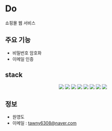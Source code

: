 # Do
쇼핑몰 웹 서비스

## 주요 기능
- 비밀번호 암호화
- 이메일 인증

## stack
<div align="center">
	<img src="https://img.shields.io/badge/Spring Boot-green?style=flat&logo=Spring Boot&logoColor=white"/>
	<img src="https://img.shields.io/badge/Java-FF0000?style=flat&logo=Java&logoColor=white"/>
	<img src="https://img.shields.io/badge/MYSQL-FF0000?style=flat&logo=MYSQL&logoColor=white"/>
	<img src="https://img.shields.io/badge/JSTL-FF0000?style=flat&logo=JSTL&logoColor=white"/>
	<img src="https://img.shields.io/badge/AWS-007396?style=flat&logo=AWS&logoColor=white" />
	<img src="https://img.shields.io/badge/HTML-E34F26?style=flat&logo=HTML&logoColor=white" />
	<img src="https://img.shields.io/badge/CSS-1572B6?style=flat&logo=CSS&logoColor=white" />
	<img src="https://img.shields.io/badge/JavaScript-FF0000?style=flat&logo=JavaScript&logoColor=white"/>
</div>

## 정보 
- 원영도
- 이메일 : tawny6308@naver.com



